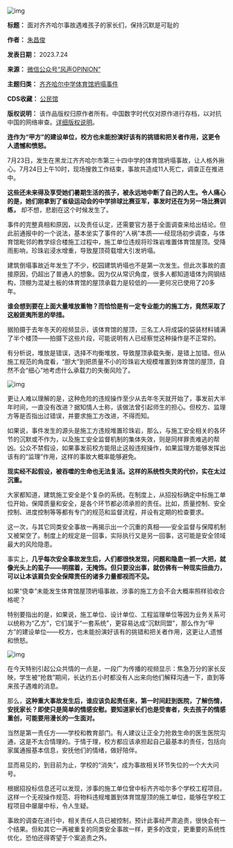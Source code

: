 ![img](https://chinadigitaltimes.net/chinese/files/2023/07/post-698526-64be7bc0b30ca.)




**标题：** 面对齐齐哈尔事故遇难孩子的家长们，保持沉默是可耻的  

**作者：** [朱昌俊](https://chinadigitaltimes.net/space/风声OPINION)  

**发表日期：** 2023.7.24  

**来源：** [微信公众号“风声OPINION”](https://web.archive.org/web/https://mp.weixin.qq.com/s/DHfBcyEOuwI3XrSlWFRb0w)  

**主题归类：** [齐齐哈尔中学体育馆坍塌事件](https://chinadigitaltimes.net/space/齐齐哈尔中学体育馆坍塌事件)  

**CDS收藏：** [公民馆](https://chinadigitaltimes.net/space/%E5%85%AC%E6%B0%91%E9%A6%86)  

**版权说明：** 该作品版权归原作者所有。中国数字时代仅对原作进行存档，以对抗中国的网络审查。[详细版权说明](https://chinadigitaltimes.net/chinese/copyright)。


**连作为“甲方”的建设单位，校方也未能扮演好该有的挑错和把关者作用，这更令人遗憾和愤怒。** 


7月23日，发生在黑龙江齐齐哈尔市第三十四中学的体育馆坍塌事故，让人格外揪心。7月24日上午10时，现场搜救工作结束，事故共造成11人死亡，调查正在推进中。


**这些还未来得及享受她们暑期生活的孩子，被永远地中断了自己的人生。令人痛心的是，她们刚拿到了省级运动会的中学排球比赛亚军，事发时还在为另一场比赛训练，** 却不想，悲剧在这个时候发生了。


事件的完整真相和原因，以及责任认定，还需要官方基于全面调查来给出结论。但此前通报中的一个说法，基本坐实了事件的“人祸”本质——经现场初步调查，与体育馆毗邻的教学综合楼施工过程中，施工单位违规将珍珠岩堆置体育馆屋顶。受降雨影响，珍珠岩浸水增重，导致屋顶荷载增大引发坍塌。


建筑倒塌事故近年发生了不少，校园建筑坍塌也不是第一次发生。但此次事故的直接原因，仍超出了普通人的想象。因为仅从常识角度，很多人都知道墙体为网钢结构，顶棚为混凝土板的体育馆的屋顶承载力是较低的——更何况已使用了20多年。


**谁会想到要在上面大量堆放重物？而恰恰是有一定专业能力的施工方，竟然采取了这般匪夷所思的举措。** 


据拍摄于去年冬天的视频显示，该体育馆的屋顶，三名工人将成袋的袋装材料铺满了半个楼顶——拍摄下这些片段，可能说明有人已经察觉这种操作是不正常的。


有分析说，堆放是错误，选择不均衡堆放，导致屋顶承载失衡，是错上加错。但从施工规范的角度看，“胆大”到把质量不小的珍珠岩大规模堆置到体育馆的屋顶，自然不会“细心”地考虑什么承载力的失衡风险了。


![img](https://chinadigitaltimes.net/chinese/files/2023/07/post-698526-64be7bc256658.)


更让人难以理解的是，这种危险的违规操作至少从去年冬天就开始了，事发前大半年时间，一直没有改进？据知情人士称，该做法曾引起师生的担心。但校方、监理方等是否指出过错误，并要求施工方改进，不得而知。


如果说，事件发生的源头是施工方违规堆置珍珠岩，那么，与施工安全相关的各环节的沉默或不作为，以及施工安全监督机制的集体失效，则是同样罪责难逃的帮凶。公众不禁假设，如果事发前校方能阻止这般违规操作，如果监理方能够发挥出该有的“监理”作用，这样的事故大概率能够避免。


**现实经不起假设，被吞噬的生命也无法复活。这样的系统性失灵的代价，实在太过沉重。** 


大家都知道，建筑施工安全是个复杂的系统。在制度上，从招投标确定中标施工单位开始，保障质量和安全，是各个环节都必须承担的责任。比如，质量控制、安全控制、进度控制等等都有专门的规范和监督流程，并设有定期的检查要求。


这一次，与其它同类安全事故一再揭示出一个沉重的真相——安全监督与保障机制又被架空了。制度上的规定是一回事，实际执行又是另一回事，这可能是安全领域最大的风险隐患。


事实上，**几乎每次安全事故发生后，人们都很快发现，问题和隐患一抓一大把，就像光头上的虱子——明摆着，无掩饰。但只要没出事，就仿佛有一种现实扭曲力，可以让本该肩负安全保障责任的诸多力量都视而不见。** 


如果“侥幸”未能发生体育馆屋顶坍塌事故，涉事的施工方会不会大概率照样验收合格呢？


特别要指出的是，如果说，施工单位、设计单位、工程监理单位等因为业务关系可以统称为“乙方”，它们属于“一套系统”，更容易达成“沉默同盟”，那么作为“甲方”的建设单位——校方，也未能扮演好该有的挑错和把关者作用，这更让人遗憾和愤怒。


![img](https://chinadigitaltimes.net/chinese/files/2023/07/post-698526-64be7bc472abc.)


在今天特别引起公众共情的一点是，一段广为传播的视频显示：焦急万分的家长反映，学生被“抢救”期间，长达约五小时都没有人出来向他们解释沟通一下，直到等来孩子遇难的消息。


那么，**这种重大事故发生后，谁应该负起责任来，第一时间赶到医院，了解伤情，安抚家长？即使只是简单的情感安慰。要知道家长们也是受害者，失去孩子的情感重创，可能要用漫长的一生面对。** 


当然是第一责任方——学校和教育部门。有人建议让正全力抢救生命的医生医院沟通，这是不太合情理的。于情于理，校方都应该承担起自己最基本的责任，包括向家属通报基本信息，安抚他们的情绪，做好陪伴。


显而易见的，到目前为止，学校的“消失”，成为事故相关环节失位的一个大大问号。


根据招投标信息还可以发现，涉事的施工单位曾中标齐齐哈尔多个学校工程项目。这样一个无视操作规范、将物料违规堆置到体育馆屋顶的施工单位，能够在学校工程项目中屡屡中标，令人生疑。


事故的调查在进行中，相关责任人员已被控制，预计此事经严肃追责，很快会有一个结果。但和其它一再被重复的同类安全事故一样，更多的改变，更重要的系统性优化，恐怕还得寄望于个案追责之外。

